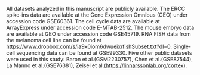 All datasets analyzed in this manuscript are publicly available. The ERCC spike-ins data are available at the Gene Expression Omnibus (GEO) under accession code GSE60361. The cell cycle data are available at ArrayExpress under accession code E-MTAB-2512. The mouse embryo data are available at GEO under accession code GSE45719. RNA FISH data from the melanoma cell line can be found at https://www.dropbox.com/s/ia9x0iom6dwueix/fishSubset.txt?dl=0. Single-cell sequencing data can be found at GSE99330. Five other public datasets were used in this study: Baron et al.(GSM2230757), Chen et al.(GSE87544), La Manno et al.(GSE76381), Zeisel et al.(https://linnarssonlab.org/cortex).